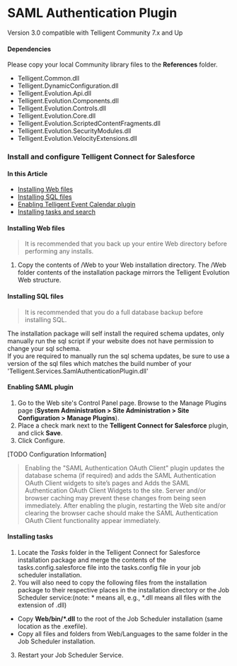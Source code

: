 # SAML Authentication Plugin

Version 3.0 compatible with Telligent Community 7.x and Up

#### Dependencies

Please copy your local Community library files to the **References** folder. 

- Telligent.Common.dll
- Telligent.DynamicConfiguration.dll
- Telligent.Evolution.Api.dll
- Telligent.Evolution.Components.dll
- Telligent.Evolution.Controls.dll
- Telligent.Evolution.Core.dll
- Telligent.Evolution.ScriptedContentFragments.dll
- Telligent.Evolution.SecurityModules.dll
- Telligent.Evolution.VelocityExtensions.dll

### Install and configure Telligent Connect for Salesforce

#### In this Article

- [Installing Web files](#installing-web-files)
- [Installing SQL files](#installing-sql-files)
- [Enabling Telligent Event Calendar plugin](#enabling-telligent-event-calendar-plugin)
- [Installing tasks and search](#installing-tasks-and-search)

#### Installing Web files

> It is recommended that you back up your entire Web directory before performing any installs.

1. Copy the contents of /Web to your Web installation directory.  The /Web folder contents of the installation package mirrors the Telligent Evolution Web structure.


#### Installing SQL files

> It is recommended that you do a full database backup before installing SQL.

The installation package will self install the required schema updates, only manually run the sql script if your website does not have permission to change your sql schema.  
If you are required to manually run the sql schema updates, be sure to use a version of the sql files which matches the build number of your 'Telligent.Services.SamlAuthenticationPlugin.dll'

#### Enabling SAML plugin

1. Go to the Web site's Control Panel page. Browse to the Manage Plugins page (**System Administration > Site Administration > Site Configuration > Manage Plugins**).
2. Place a check mark next to the **Telligent Connect for Salesforce** plugin, and click **Save**.
3. Click Configure.  

[TODO Configuration Information]

> Enabling the "SAML Authentication OAuth Client" plugin updates the database schema (if required) and adds the SAML Authentication OAuth Client widgets to site’s pages and Adds the SAML Authentication OAuth Client Widgets to the site. Server and/or browser caching may prevent these changes from being seen immediately. After enabling the plugin, restarting the Web site and/or clearing the browser cache should make the SAML Authentication OAuth Client functionality appear immediately.

#### Installing tasks

1. Locate the *Tasks* folder in the Telligent Connect for Salesforce installation package and merge the contents of the tasks.config.salesforce file into the tasks.config file in your job scheduler installation.
2. You will also need to copy the following files from the installation package to their respective places in the installation directory or the Job Scheduler service:(note: * means all, e.g., *.dll means all files with the extension of .dll)
  - Copy **Web/bin/&#42;.dll** to the root of the Job Scheduler installation (same location as the .exefile).
   - Copy all files and folders from Web/Languages to the same folder in the Job Scheduler installation.
3. Restart your Job Scheduler Service.


